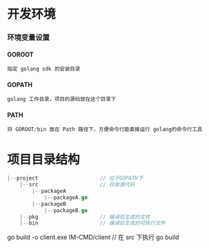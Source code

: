 # 开发环境

### 环境变量设置

#### GOROOT

```go
指定 golang sdk 的安装目录
```

#### GOPATH

```go
golang 工作目录，项目的源码放在这个目录下
```

#### PATH

```go
将 GOROOT/bin 放在 Path 路径下，方便命令行能直接运行 golang的命令行工具
```



# 项目目录结构

```go
|--project                    // 位于GOPATH下
    |--src                    // 存放源代码
        |--packageA
            |--packageA.go
        |--packageB
            |--packageB.go
    |--pkg                    // 编译后生成的文件
    |--bin                    // 编译后生成的可执行文件
```


go build -o client.exe IM-CMD/client  // 在 src 下执行 go build
